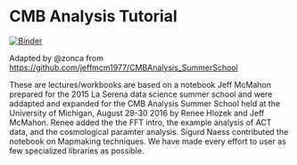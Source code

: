 # CMB Analysis Tutorial

[![Binder](https://mybinder.org/badge_logo.svg)](https://mybinder.org/v2/gh/zonca/CMBAnalysis_SummerSchool/cmb_cal_2024?labpath=CMB_School_Part_01-CMB.ipynb)

Adapted by @zonca from <https://github.com/jeffmcm1977/CMBAnalysis_SummerSchool>

These are lectures/workbooks are based on a notebook Jeff McMahon prepared for the 2015 La Serena data science summer school and were addapted and expanded for the CMB Analysis Summer School held at the University of Michigan, August 29-30 2016 by Renee Hlozek and Jeff McMahon.  Renee added the the FFT intro, the example analysis of ACT data, and the cosmological paramter analysis.  Sigurd Naess contributed the notebook on Mapmaking techniques. We have made every effort to user as few specialized libraries as possible.
